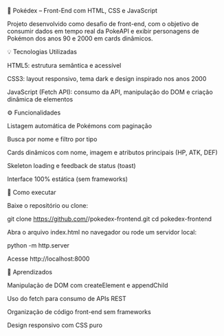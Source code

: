 🧩 Pokédex – Front-End com HTML, CSS e JavaScript

Projeto desenvolvido como desafio de front-end, com o objetivo de consumir dados em tempo real da PokeAPI
 e exibir personagens de Pokémon dos anos 90 e 2000 em cards dinâmicos.

💡 Tecnologias Utilizadas

HTML5: estrutura semântica e acessível

CSS3: layout responsivo, tema dark e design inspirado nos anos 2000

JavaScript (Fetch API): consumo da API, manipulação do DOM e criação dinâmica de elementos

⚙️ Funcionalidades

Listagem automática de Pokémons com paginação

Busca por nome e filtro por tipo

Cards dinâmicos com nome, imagem e atributos principais (HP, ATK, DEF)

Skeleton loading e feedback de status (toast)

Interface 100% estática (sem frameworks)

🚀 Como executar

Baixe o repositório ou clone:

git clone https://github.com/<seu-usuario>/pokedex-frontend.git
cd pokedex-frontend


Abra o arquivo index.html no navegador
ou rode um servidor local:

python -m http.server


Acesse http://localhost:8000

🧠 Aprendizados

Manipulação de DOM com createElement e appendChild

Uso do fetch para consumo de APIs REST

Organização de código front-end sem frameworks

Design responsivo com CSS puro
